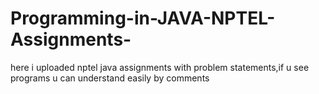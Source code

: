 # Programming-in-JAVA-NPTEL-Assignments-
here i uploaded nptel java assignments with problem statements,if u see programs u can understand easily by comments
